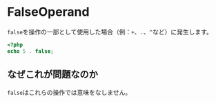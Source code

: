 # FalseOperand
`false`を操作の一部として使用した場合（例：`+`、`.`、`^`など）に発生します。

```php
<?php
echo 5 . false;
```

## なぜこれが問題なのか
`false`はこれらの操作では意味をなしません。
